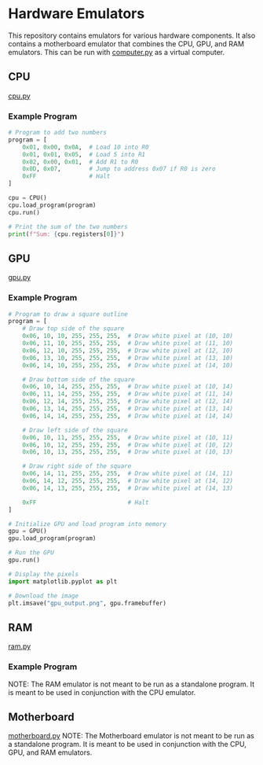 # Hardware Emulators
This repository contains emulators for various hardware components. It also contains a motherboard emulator that combines the CPU, GPU, and RAM emulators. This can be run with [computer.py](computer.py) as a virtual computer.

## CPU
[cpu.py](cpu.py)
### Example Program
```python
# Program to add two numbers
program = [
    0x01, 0x00, 0x0A,  # Load 10 into R0
    0x01, 0x01, 0x05,  # Load 5 into R1
    0x02, 0x00, 0x01,  # Add R1 to R0
    0x0D, 0x07,        # Jump to address 0x07 if R0 is zero
    0xFF               # Halt
]

cpu = CPU()
cpu.load_program(program)
cpu.run()

# Print the sum of the two numbers
print(f"Sum: {cpu.registers[0]}")
```

## GPU
[gpu.py](gpu.py)
### Example Program
```python
# Program to draw a square outline
program = [
    # Draw top side of the square
    0x06, 10, 10, 255, 255, 255,  # Draw white pixel at (10, 10)
    0x06, 11, 10, 255, 255, 255,  # Draw white pixel at (11, 10)
    0x06, 12, 10, 255, 255, 255,  # Draw white pixel at (12, 10)
    0x06, 13, 10, 255, 255, 255,  # Draw white pixel at (13, 10)
    0x06, 14, 10, 255, 255, 255,  # Draw white pixel at (14, 10)

    # Draw bottom side of the square
    0x06, 10, 14, 255, 255, 255,  # Draw white pixel at (10, 14)
    0x06, 11, 14, 255, 255, 255,  # Draw white pixel at (11, 14)
    0x06, 12, 14, 255, 255, 255,  # Draw white pixel at (12, 14)
    0x06, 13, 14, 255, 255, 255,  # Draw white pixel at (13, 14)
    0x06, 14, 14, 255, 255, 255,  # Draw white pixel at (14, 14)

    # Draw left side of the square
    0x06, 10, 11, 255, 255, 255,  # Draw white pixel at (10, 11)
    0x06, 10, 12, 255, 255, 255,  # Draw white pixel at (10, 12)
    0x06, 10, 13, 255, 255, 255,  # Draw white pixel at (10, 13)

    # Draw right side of the square
    0x06, 14, 11, 255, 255, 255,  # Draw white pixel at (14, 11)
    0x06, 14, 12, 255, 255, 255,  # Draw white pixel at (14, 12)
    0x06, 14, 13, 255, 255, 255,  # Draw white pixel at (14, 13)

    0xFF                          # Halt
]

# Initialize GPU and load program into memory
gpu = GPU()
gpu.load_program(program)

# Run the GPU
gpu.run()

# Display the pixels
import matplotlib.pyplot as plt

# Download the image
plt.imsave("gpu_output.png", gpu.framebuffer)
```

## RAM
[ram.py](ram.py)
### Example Program
NOTE: The RAM emulator is not meant to be run as a standalone program. It is meant to be used in conjunction with the CPU emulator.

## Motherboard
[motherboard.py](motherboard.py)
NOTE: The Motherboard emulator is not meant to be run as a standalone program. It is meant to be used in conjunction with the CPU, GPU, and RAM emulators.
